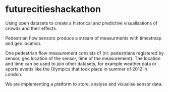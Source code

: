 futurecitieshackathon
=====================

Using open datasets to create a historical and predictive visualisations of crowds and their effects.

Pedestrian flow sensors produce a stream of measurments with timestmap and geo location.

One pedestrian flow measurement consists of (nr. pedestrians registered by sensor, geo location of the sensor,
time of the measurement). The location and time can be used to join other datasets, for example weather data 
or sports events like the Olympics that took place in summer of 2012 in London.

We are implementing a platform to store, analyse and visualise sensor data.

